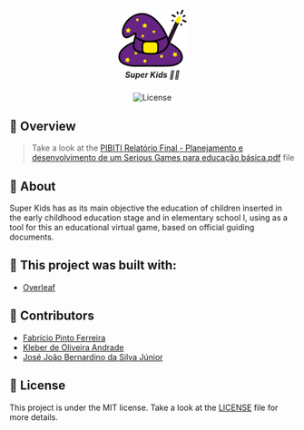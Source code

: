 <h5 align="center">
  <img src="super-kids-logo.png" width="120px" /><br>
  <b>Super Kids</b> ✍🏻
</h5>
<p align="center">
  <img alt="License" src="https://img.shields.io/badge/license-MIT-green">
</p>

## 👀 Overview
> Take a look at the [PIBITI Relatório Final - Planejamento e desenvolvimento de um Serious Games para educação básica.pdf](https://github.com/pferreirafabricio/super-kids-article/blob/main/PIBITI%20Relat%C3%B3rio%20Final%20-%20Planejamento%20e%20desenvolvimento%20de%20um%20Serious%20Games%20para%20educa%C3%A7%C3%A3o%20b%C3%A1sica.pdf) file

## :open_book: About 
Super Kids has as its main objective the education of children inserted in the early childhood education stage and in elementary school I, using as a tool for this an educational virtual game, based on official guiding documents.

## :bricks: This project was built with: 
- [Overleaf](https://www.overleaf.com/)

## :handshake: Contributors
 - [Fabrício Pinto Ferreira](https://github.com/pferreirafabricio)
 - [Kleber de Oliveira Andrade](https://github.com/kleberandrade)
 - [José João Bernardino da Silva Júnior](https://github.com/josejoaobsjunior)

## :page_with_curl:	License
This project is under the MIT license. Take a look at the [LICENSE](LICENSE.md) file for more details.
